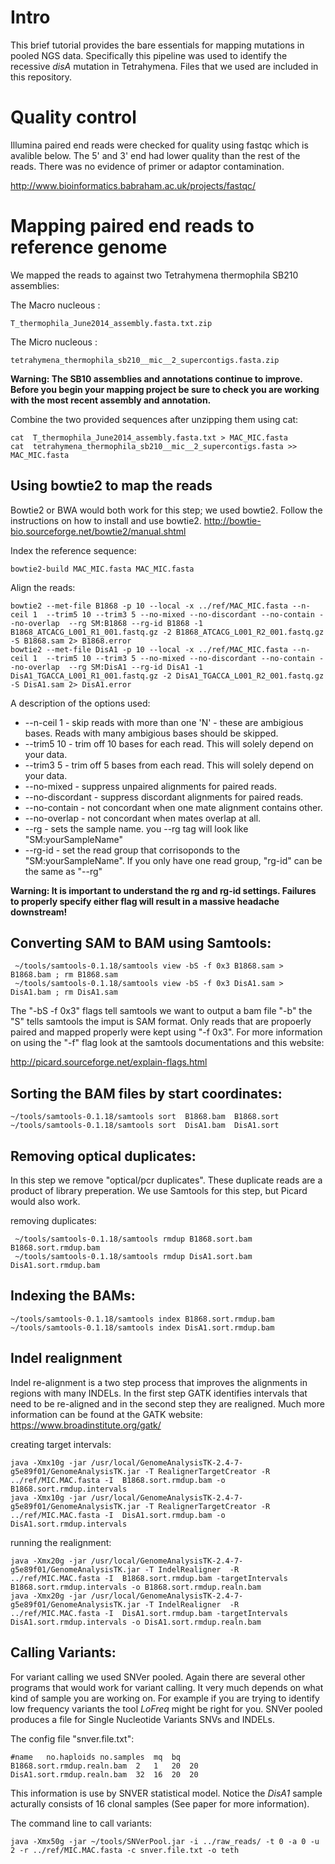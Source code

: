# Intro

This brief tutorial provides the bare essentials for mapping mutations in pooled NGS data. 
Specifically this pipeline was used to identify the recessive *disA* mutation in Tetrahymena.  Files 
that we used are included in this repository.

# Quality control

Illumina paired end reads were checked for quality using fastqc which is avalible below.  The 5' 
and 3' end had lower quality than the rest of the reads.  There was no evidence of primer or adaptor 
contamination. 


   http://www.bioinformatics.babraham.ac.uk/projects/fastqc/

# Mapping paired end reads to reference genome 

We mapped the reads to against two Tetrahymena thermophila SB210 assemblies:

The Macro nucleous :
   ```
   T_thermophila_June2014_assembly.fasta.txt.zip
   ```
The Micro nucleous : 
   ```
   tetrahymena_thermophila_sb210__mic__2_supercontigs.fasta.zip
   ``` 
**Warning: The SB10 assemblies and annotations continue to improve.  Before you begin your mapping project be sure to check you are working with the most recent assembly and annotation.**

Combine the two provided sequences after unzipping them using cat:
   ```
   cat  T_thermophila_June2014_assembly.fasta.txt > MAC_MIC.fasta
   cat  tetrahymena_thermophila_sb210__mic__2_supercontigs.fasta >> MAC_MIC.fasta
   ```

## Using bowtie2 to map the reads 

Bowtie2 or BWA would both work for this step; we used bowtie2.  Follow the instructions on how to install and use bowtie2.
http://bowtie-bio.sourceforge.net/bowtie2/manual.shtml


Index the reference sequence:

```
bowtie2-build MAC_MIC.fasta MAC_MIC.fasta
```

Align the reads:

```
bowtie2 --met-file B1868 -p 10 --local -x ../ref/MAC_MIC.fasta --n-ceil 1  --trim5 10 --trim3 5 --no-mixed --no-discordant --no-contain --no-overlap  --rg SM:B1868 --rg-id B1868 -1 B1868_ATCACG_L001_R1_001.fastq.gz -2 B1868_ATCACG_L001_R2_001.fastq.gz -S B1868.sam 2> B1868.error
bowtie2 --met-file DisA1 -p 10 --local -x ../ref/MAC_MIC.fasta --n-ceil 1  --trim5 10 --trim3 5 --no-mixed --no-discordant --no-contain --no-overlap  --rg SM:DisA1 --rg-id DisA1 -1 DisA1_TGACCA_L001_R1_001.fastq.gz -2 DisA1_TGACCA_L001_R2_001.fastq.gz -S DisA1.sam 2> DisA1.error
```

   A description of the options used:
   
*  --n-ceil 1  - skip reads with more than one 'N' - these are ambigious bases.  Reads with many ambigious bases should be skipped.
*  --trim5  10     - trim off 10 bases for each read.  This will solely depend on your data.
*  --trim3  5      - trim off 5 bases from each read.  This will solely depend on your data.
*  --no-mixed      - suppress unpaired alignments for paired reads.
*  --no-discordant - suppress discordant alignments for paired reads.
*  --no-contain    - not concordant when one mate alignment contains other.
*  --no-overlap    - not concordant when mates overlap at all.
*  --rg            - sets the sample name. you --rg tag will look like "SM:yourSampleName"
*  --rg-id         - set the read group that corrisoponds to the "SM:yourSampleName".  If you only have one read group, "rg-id" can be the same as "--rg"

**Warning: It is important to understand the rg and rg-id settings.  Failures to properly specify either flag will result in a massive headache downstream!**

## Converting SAM to BAM using Samtools:
```
 ~/tools/samtools-0.1.18/samtools view -bS -f 0x3 B1868.sam > B1868.bam ; rm B1868.sam
 ~/tools/samtools-0.1.18/samtools view -bS -f 0x3 DisA1.sam > DisA1.bam ; rm DisA1.sam
```

The "-bS -f 0x3" flags tell samtools we want to output a bam file "-b" the "S" tells samtools the imput is SAM format.
Only reads that are propoerly paired and mapped properly were kept using "-f 0x3".  For more information on using the "-f" flag look at the samtools documentations and this website:

http://picard.sourceforge.net/explain-flags.html

## Sorting the BAM files by start coordinates:
```
~/tools/samtools-0.1.18/samtools sort  B1868.bam  B1868.sort
~/tools/samtools-0.1.18/samtools sort  DisA1.bam  DisA1.sort
```

## Removing optical duplicates:

In this step we remove "optical/pcr duplicates".  These duplicate reads are a product of library preperation.  We use Samtools for this step, but Picard would also work.

removing duplicates:

```
 ~/tools/samtools-0.1.18/samtools rmdup B1868.sort.bam B1868.sort.rmdup.bam
 ~/tools/samtools-0.1.18/samtools rmdup DisA1.sort.bam DisA1.sort.rmdup.bam
 ```
 
## Indexing the BAMs:

 ```
 ~/tools/samtools-0.1.18/samtools index B1868.sort.rmdup.bam
 ~/tools/samtools-0.1.18/samtools index DisA1.sort.rmdup.bam
 ```

## Indel realignment 

Indel re-alignment is a two step process that improves the alignments in regions with many INDELs.  In the first step GATK identifies intervals that need to be re-aligned and in the second step they are realigned.  Much more information can be found at the GATK website:
https://www.broadinstitute.org/gatk/

creating target intervals:
```
java -Xmx10g -jar /usr/local/GenomeAnalysisTK-2.4-7-g5e89f01/GenomeAnalysisTK.jar -T RealignerTargetCreator -R ../ref/MIC.MAC.fasta -I  B1868.sort.rmdup.bam -o B1868.sort.rmdup.intervals
java -Xmx10g -jar /usr/local/GenomeAnalysisTK-2.4-7-g5e89f01/GenomeAnalysisTK.jar -T RealignerTargetCreator -R ../ref/MIC.MAC.fasta -I  DisA1.sort.rmdup.bam -o DisA1.sort.rmdup.intervals
```

running the realignment:
```
java -Xmx20g -jar /usr/local/GenomeAnalysisTK-2.4-7-g5e89f01/GenomeAnalysisTK.jar -T IndelRealigner  -R ../ref/MIC.MAC.fasta -I  B1868.sort.rmdup.bam -targetIntervals B1868.sort.rmdup.intervals -o B1868.sort.rmdup.realn.bam
java -Xmx20g -jar /usr/local/GenomeAnalysisTK-2.4-7-g5e89f01/GenomeAnalysisTK.jar -T IndelRealigner  -R ../ref/MIC.MAC.fasta -I  DisA1.sort.rmdup.bam -targetIntervals DisA1.sort.rmdup.intervals -o DisA1.sort.rmdup.realn.bam
```

## Calling Variants:

For variant calling we used SNVer pooled.  Again there are several other programs that would work for variant calling.  It very much depends on what kind of sample you are working on.  For example if you are trying to identify low frequency variants the tool *LoFreq* might be right for you.  SNVer pooled produces a file for Single Nucleotide Variants SNVs and INDELs.  

The config file "snver.file.txt":
```
#name	no.haploids	no.samples	mq	bq
B1868.sort.rmdup.realn.bam	2	1	20	20
DisA1.sort.rmdup.realn.bam	32	16	20	20

```

This information is use by SNVER statistical model.  Notice the *DisA1* sample acturally consists of 16 clonal samples (See paper for more information).

The command line to call variants:

```
java -Xmx50g -jar ~/tools/SNVerPool.jar -i ../raw_reads/ -t 0 -a 0 -u 2 -r ../ref/MIC.MAC.fasta -c snver.file.txt -o teth
```


